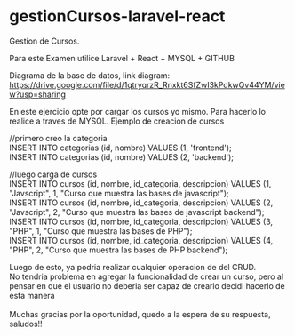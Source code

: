 # gestionCursos-laravel-react
Gestion de Cursos. 

Para este Examen utilice Laravel + React + MYSQL + GITHUB <br />

Diagrama de la base de datos, link diagram: https://drive.google.com/file/d/1qtryqrzR_Rnxkt6SfZwI3kPdkwQv44YM/view?usp=sharing <br />

En este ejercicio opte por cargar los cursos yo mismo. Para hacerlo lo realice a traves de MYSQL. Ejemplo de creacion de cursos<br />

//primero creo la categoria <br />
INSERT INTO categorias (id, nombre) VALUES (1, 'frontend');<br />
INSERT INTO categorias (id, nombre) VALUES (2, 'backend');<br />

//luego carga de cursos <br />
INSERT INTO cursos (id, nombre, id_categoria, descripcion) VALUES (1, "Javscript", 1, "Curso que muestra las bases de javascript");<br />
INSERT INTO cursos (id, nombre, id_categoria, descripcion) VALUES (2, "Javscript", 2, "Curso que muestra las bases de javascript backend");<br />
INSERT INTO cursos (id, nombre, id_categoria, descripcion) VALUES (3, "PHP", 1, "Curso que muestra las bases de PHP");<br />
INSERT INTO cursos (id, nombre, id_categoria, descripcion) VALUES (4, "PHP", 2, "Curso que muestra las bases de PHP backend");<br />

Luego de esto, ya podria realizar cualquier operacion de del CRUD.  <br />
No tendria problema en agregar la funcionalidad de crear un curso, pero al pensar en que el usuario no deberia ser capaz de crearlo decidi hacerlo de esta manera <br /><br />
Muchas gracias por la oportunidad, quedo a la espera de su respuesta, saludos!!
